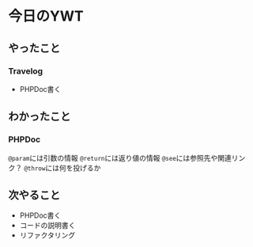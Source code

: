 # 今日のYWT

## やったこと

### Travelog

- PHPDoc書く

## わかったこと

### PHPDoc

`@param`には引数の情報
`@return`には返り値の情報
`@see`には参照先や関連リンク？
`@throw`には何を投げるか

## 次やること

- PHPDoc書く
- コードの説明書く
- リファクタリング
